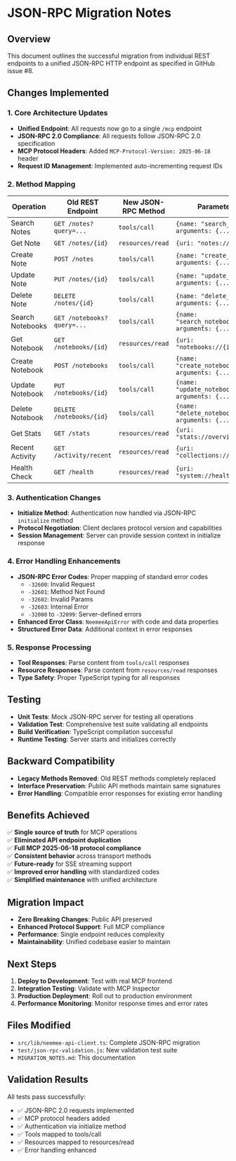# JSON-RPC Migration Notes

## Overview
This document outlines the successful migration from individual REST endpoints to a unified JSON-RPC HTTP endpoint as specified in GitHub issue #8.

## Changes Implemented

### 1. Core Architecture Updates
- **Unified Endpoint**: All requests now go to a single `/mcp` endpoint
- **JSON-RPC 2.0 Compliance**: All requests follow JSON-RPC 2.0 specification
- **MCP Protocol Headers**: Added `MCP-Protocol-Version: 2025-06-18` header
- **Request ID Management**: Implemented auto-incrementing request IDs

### 2. Method Mapping

| Operation | Old REST Endpoint | New JSON-RPC Method | Parameters |
|-----------|-------------------|---------------------|------------|
| Search Notes | `GET /notes?query=...` | `tools/call` | `{name: "search_notes", arguments: {...}}` |
| Get Note | `GET /notes/{id}` | `resources/read` | `{uri: "notes://{id}"}` |
| Create Note | `POST /notes` | `tools/call` | `{name: "create_note", arguments: {...}}` |
| Update Note | `PUT /notes/{id}` | `tools/call` | `{name: "update_note", arguments: {...}}` |
| Delete Note | `DELETE /notes/{id}` | `tools/call` | `{name: "delete_note", arguments: {...}}` |
| Search Notebooks | `GET /notebooks?query=...` | `tools/call` | `{name: "search_notebooks", arguments: {...}}` |
| Get Notebook | `GET /notebooks/{id}` | `resources/read` | `{uri: "notebooks://{id}"}` |
| Create Notebook | `POST /notebooks` | `tools/call` | `{name: "create_notebook", arguments: {...}}` |
| Update Notebook | `PUT /notebooks/{id}` | `tools/call` | `{name: "update_notebook", arguments: {...}}` |
| Delete Notebook | `DELETE /notebooks/{id}` | `tools/call` | `{name: "delete_notebook", arguments: {...}}` |
| Get Stats | `GET /stats` | `resources/read` | `{uri: "stats://overview"}` |
| Recent Activity | `GET /activity/recent` | `resources/read` | `{uri: "collections://recent"}` |
| Health Check | `GET /health` | `resources/read` | `{uri: "system://health"}` |

### 3. Authentication Changes
- **Initialize Method**: Authentication now handled via JSON-RPC `initialize` method
- **Protocol Negotiation**: Client declares protocol version and capabilities
- **Session Management**: Server can provide session context in initialize response

### 4. Error Handling Enhancements
- **JSON-RPC Error Codes**: Proper mapping of standard error codes
  - `-32600`: Invalid Request
  - `-32601`: Method Not Found
  - `-32602`: Invalid Params
  - `-32603`: Internal Error
  - `-32000` to `-32099`: Server-defined errors
- **Enhanced Error Class**: `NeemeeApiError` with code and data properties
- **Structured Error Data**: Additional context in error responses

### 5. Response Processing
- **Tool Responses**: Parse content from `tools/call` responses
- **Resource Responses**: Parse content from `resources/read` responses
- **Type Safety**: Proper TypeScript typing for all responses

## Testing
- **Unit Tests**: Mock JSON-RPC server for testing all operations
- **Validation Test**: Comprehensive test suite validating all endpoints
- **Build Verification**: TypeScript compilation successful
- **Runtime Testing**: Server starts and initializes correctly

## Backward Compatibility
- **Legacy Methods Removed**: Old REST methods completely replaced
- **Interface Preservation**: Public API methods maintain same signatures
- **Error Handling**: Compatible error responses for existing error handling

## Benefits Achieved
✅ **Single source of truth** for MCP operations  
✅ **Eliminated API endpoint duplication**  
✅ **Full MCP 2025-06-18 protocol compliance**  
✅ **Consistent behavior** across transport methods  
✅ **Future-ready** for SSE streaming support  
✅ **Improved error handling** with standardized codes  
✅ **Simplified maintenance** with unified architecture  

## Migration Impact
- **Zero Breaking Changes**: Public API preserved
- **Enhanced Protocol Support**: Full MCP compliance
- **Performance**: Single endpoint reduces complexity
- **Maintainability**: Unified codebase easier to maintain

## Next Steps
1. **Deploy to Development**: Test with real MCP frontend
2. **Integration Testing**: Validate with MCP Inspector
3. **Production Deployment**: Roll out to production environment
4. **Performance Monitoring**: Monitor response times and error rates

## Files Modified
- `src/lib/neemee-api-client.ts`: Complete JSON-RPC migration
- `test/json-rpc-validation.js`: New validation test suite
- `MIGRATION_NOTES.md`: This documentation

## Validation Results
All tests pass successfully:
- ✅ JSON-RPC 2.0 requests implemented
- ✅ MCP protocol headers added  
- ✅ Authentication via initialize method
- ✅ Tools mapped to tools/call
- ✅ Resources mapped to resources/read
- ✅ Error handling enhanced